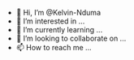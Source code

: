 - 👋 Hi, I’m @Kelvin-Nduma
- 👀 I’m interested in ...
- 🌱 I’m currently learning ...
- 💞️ I’m looking to collaborate on ...
- 📫 How to reach me ...

<!---
Kelvin-Nduma/Kelvin-Nduma is a ✨ special ✨ repository because its `README.md` (this file) appears on your GitHub profile.
You can click the Preview link to take a look at your changes.
--->
